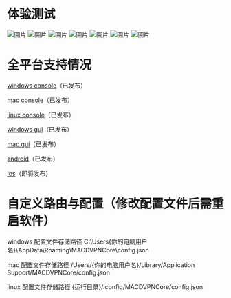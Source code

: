 # 体验测试
![圖片](https://github.com/user-attachments/assets/189e83c5-cdeb-4ab7-b640-118028b76d8f)
![圖片](https://github.com/user-attachments/assets/258ee60e-689e-4a77-b275-a8632e4ec686)
![圖片](https://github.com/user-attachments/assets/606f4b40-fda2-46b4-8d8a-45f634c45fc2)
![圖片](https://github.com/user-attachments/assets/c522e6f8-a3db-4d55-b9a0-94ac93682313)
![圖片](https://github.com/user-attachments/assets/1d40e090-6cdb-42f2-8be8-5f2ef286d594)
![圖片](https://github.com/user-attachments/assets/33d0d6da-478b-4078-aa12-8fd9aa7938b2)
![圖片](https://github.com/user-attachments/assets/8bdc5ba6-2397-4f31-a813-5049bc95da74)

# 全平台支持情况
[windows console](https://github.com/MACDVPN/releases/releases)（已发布）

[mac console](https://github.com/MACDVPN/releases/releases)（已发布）

[linux console](https://github.com/MACDVPN/releases/releases)（已发布）

[windows gui](https://github.com/MACDVPN/releases/releases)（已发布）

[mac gui](https://github.com/MACDVPN/releases/releases)（已发布）

[android](https://github.com/MACDVPN/releases/releases)（已发布）

[ios](https://github.com/MACDVPN/releases/releases)（即将发布）

# 自定义路由与配置（修改配置文件后需重启软件）
windows 配置文件存储路径 C:\Users{你的电脑用户名}\AppData\Roaming\MACDVPNCore\config.json

mac 配置文件存储路径 /Users/{你的电脑用户名}/Library/Application Support/MACDVPNCore/config.json

linux 配置文件存储路径 {运行目录}/.config/MACDVPNCore/config.json
